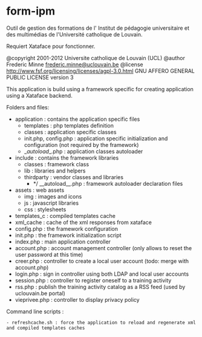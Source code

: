 form-ipm
========

Outil de gestion des formations de l' Institut de pédagogie universitaire et des multimédias de l'Université catholique de Louvain. 

Requiert Xataface pour fonctionner.

 @copyright   2001-2012 Universite catholique de Louvain (UCL)
 @author      Frederic Minne <frederic.minne@uclouvain.be>
 @license     http://www.fsf.org/licensing/licenses/agpl-3.0.html
              GNU AFFERO GENERAL PUBLIC LICENSE version 3

This application is build using a framework specific for creating application using a Xataface backend.

Folders and files:

- application : contains the application specific files
    - templates : php templates definition
    - classes : application specific classes
    - init.php, config.php : application specific initialization and configuration (not required by the framework)
    - \__autoload__.php : application classes autoloader
- include : contains the framework libraries
    - classes : framework class
    - lib : libraries and helpers
    - thirdparty : vendor classes and libraries
        - \*/ \_\_autoload\_\_.php : framework autoloader declaration files
- assets : web assets
    - img : images and icons
    - js : javascript libraries
    - css : stylesheets
- templates_c : compiled templates cache
- xml_cache : cache of the xml responses from xataface
- config.php : the framework configuration
- init.php : the framework initialization script
- index.php : main application controller
- account.php : account management controller (only allows to reset the user password
    at this time)
- creer.php : controller to create a local user account (todo: merge with account.php)
- login.php : sign in controller using both LDAP and local user accounts
- session.php : controller to register oneself to a training activity
- rss.php : publish the training activity catalog as a RSS feed
    (used by uclouvain.be portal)
- vieprivee.php : controller to display privacy policy

Command line scripts :

    - refreshcache.sh : force the application to reload and regenerate xml and compiled templates caches
